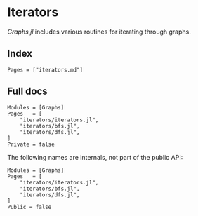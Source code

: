 # Iterators

_Graphs.jl_ includes various routines for iterating through graphs.

## Index

```@index
Pages = ["iterators.md"]
```

## Full docs

```@autodocs
Modules = [Graphs]
Pages   = [
    "iterators/iterators.jl",
    "iterators/bfs.jl",
    "iterators/dfs.jl",
]
Private = false
```

The following names are internals, not part of the public API:

```@autodocs
Modules = [Graphs]
Pages   = [
    "iterators/iterators.jl",
    "iterators/bfs.jl",
    "iterators/dfs.jl",
]
Public = false
```
